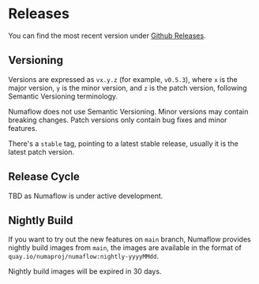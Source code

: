 # Releases

You can find the most recent version under [Github Releases](https://github.com/numaproj/numaflow/releases).

## Versioning

Versions are expressed as `vx.y.z` (for example, `v0.5.3`), where `x` is the major version, `y` is the minor version, and `z` is the patch version, following Semantic Versioning terminology.

Numaflow does not use Semantic Versioning. Minor versions may contain breaking changes. Patch versions only contain bug fixes and minor features.

There's a `stable` tag, pointing to a latest stable release, usually it is the latest patch version.

## Release Cycle

TBD as Numaflow is under active development.

## Nightly Build

If you want to try out the new features on `main` branch, Numaflow provides nightly build images from `main`, the images are available in the format of `quay.io/numaproj/numaflow:nightly-yyyyMMdd`.

Nightly build images will be expired in 30 days.
